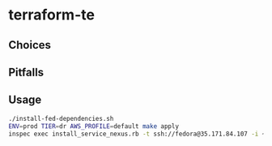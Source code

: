# terraform-te

## Choices

## Pitfalls

## Usage
```bash
./install-fed-dependencies.sh
ENV=prod TIER=dr AWS_PROFILE=default make apply
inspec exec install_service_nexus.rb -t ssh://fedora@35.171.84.107 -i ~/.ssh/prod_dr_infra_key --sudo
```
